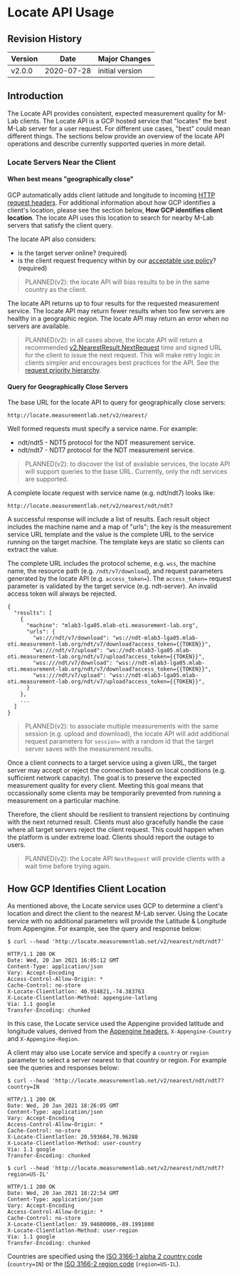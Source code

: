 # Locate API Usage

## Revision History

| Version  | Date       |  Major Changes  |
|----------|------------|-----------------|
| v2.0.0   | 2020-07-28 | initial version |

## Introduction

The Locate API provides consistent, expected measurement quality for M-Lab
clients. The Locate API is a GCP hosted service that "locates" the best M-Lab
server for a user request. For different use cases, "best" could mean
different things. The sections below provide an overview of the locate API
operations and describe currently supported queries in more detail.

### Locate Servers Near the Client

#### When best means "geographically close"

GCP automatically adds client latitude and longitude to incoming [HTTP
request headers][headers]. For additional information about how GCP identifies a client's location, please see the section below, **How GCP identifies client location**. The locate API uses this location to search for
nearby M-Lab servers that satisfy the client query.

[headers]: https://cloud.google.com/load-balancing/docs/user-defined-request-headers#how_user-defined_request_headers_work

The locate API also considers:

* is the target server online? (required)
* is the client request frequency within by our [acceptable use policy][aup]?
  (required)

> PLANNED(v2): the locate API will bias results to be in the same country
as the client.

The locate API returns up to four results for the requested measurement
service. The locate API may return fewer results when too few servers are
healthy in a geographic region. The locate API may return an error when no
servers are available.

> PLANNED(v2): in all cases above, the locate API will return a recommended
[v2.NearestResult.NextRequest][nextRequest] time and signed URL for the client
to issue the next request. This will make retry logic in clients simpler and
encourages best practices for the API. See the [request priority
hierarchy][priority].

[nextRequest]: https://godoc.org/github.com/m-lab/locate/api/v2#NearestResult
[priority]: https://godoc.org/github.com/m-lab/locate/api/v2
[aup]: https://www.measurementlab.net/aup

#### Query for Geographically Close Servers

The base URL for the locate API to query for geographically close
servers:

    http://locate.measurementlab.net/v2/nearest/

Well formed requests must specify a service name. For example:

* ndt/ndt5 - NDT5 protocol for the NDT measurement service.
* ndt/ndt7 - NDT7 protocol for the NDT measurement service.

> PLANNED(v2): to discover the list of available services, the locate API
will support queries to the base URL. Currently, only the ndt services are
supported.

A complete locate request with service name (e.g. ndt/ndt7) looks like:

    http://locate.measurementlab.net/v2/nearest/ndt/ndt7

A successful response will include a list of results. Each result object
includes the machine name and a map of "urls"; the key is the measurement
service URL template and the value is the complete URL to the service running
on the target machine. The template keys are static so clients can extract
the value.

The complete URL includes the protocol scheme, e.g. `wss`, the machine name,
the resource path (e.g. `/ndt/v7/download`), and request parameters generated
by the locate API (e.g. `access_token=`). The `access_token=` request
parameter is validated by the target service (e.g. ndt-server). An invalid
access token will always be rejected.

    {
      "results": [
        {
          "machine": "mlab3-lga05.mlab-oti.measurement-lab.org",
          "urls": {
            "ws:///ndt/v7/download": "ws://ndt-mlab3-lga05.mlab-oti.measurement-lab.org/ndt/v7/download?access_token={{TOKEN}}",
            "ws:///ndt/v7/upload": "ws://ndt-mlab3-lga05.mlab-oti.measurement-lab.org/ndt/v7/upload?access_token={{TOKEN}}",
            "wss:///ndt/v7/download": "wss://ndt-mlab3-lga05.mlab-oti.measurement-lab.org/ndt/v7/download?access_token={{TOKEN}}",
            "wss:///ndt/v7/upload": "wss://ndt-mlab3-lga05.mlab-oti.measurement-lab.org/ndt/v7/upload?access_token={{TOKEN}}",
          }
        },
        ...
      ]
    }

> PLANNED(v2): to associate multiple measurements with the same session (e.g.
upload and download), the locate API will add additional request
parameters for `session=` with a random id that the target server saves with
the measurement results.

Once a client connects to a target service using a given URL, the target
server may accept or reject the connection based on local conditions (e.g.
sufficient network capacity). The goal is to preserve the expected
measurement quality for every client. Meeting this goal means that
occassionally some clients may be temporarily prevented from running a
measurement on a particular machine.

Therefore, the client should be resilient to transient rejections by continuing
with the next returned result. Clients must also gracefully handle the case
where all target servers reject the client request. This could happen when
the platform is under extreme load. Clients should report the outage to
users.

> PLANNED(v2): the Locate API `NextRequest` will provide clients with a wait
time before trying again.

## How GCP Identifies Client Location

As mentioned above, the Locate service uses GCP to determine a client's location and direct the client to the nearest M-Lab server. Using the Locate service with no additional parameters will provide the Latitude & Longitude from Appengine. For example, see the query and response below:

```
$ curl --head 'http://locate.measurementlab.net/v2/nearest/ndt/ndt7'

HTTP/1.1 200 OK
Date: Wed, 20 Jan 2021 16:05:12 GMT
Content-Type: application/json
Vary: Accept-Encoding
Access-Control-Allow-Origin: *
Cache-Control: no-store
X-Locate-Clientlatlon: 40.914821,-74.383763
X-Locate-Clientlatlon-Method: appengine-latlong
Via: 1.1 google
Transfer-Encoding: chunked
```

In this case, the Locate service used the Appengine provided latitude and longitude values, derived from the [Appengine headers](headers), `X-Appengine-Country` and `X-Appengine-Region`.

[headers]: https://cloud.google.com/appengine/docs/flexible/go/reference/request-headers

A client may also use Locate service and specify a `country` or `region` parameter to select a server nearest to that country or region. For example see the queries and responses below:

```
$ curl --head 'http://locate.measurementlab.net/v2/nearest/ndt/ndt7?country=IN

HTTP/1.1 200 OK
Date: Wed, 20 Jan 2021 18:26:05 GMT
Content-Type: application/json
Vary: Accept-Encoding
Access-Control-Allow-Origin: *
Cache-Control: no-store
X-Locate-Clientlatlon: 20.593684,78.96288
X-Locate-Clientlatlon-Method: user-country
Via: 1.1 google
Transfer-Encoding: chunked

$ curl --head 'http://locate.measurementlab.net/v2/nearest/ndt/ndt7?region=US-IL'

HTTP/1.1 200 OK
Date: Wed, 20 Jan 2021 18:22:54 GMT
Content-Type: application/json
Vary: Accept-Encoding
Access-Control-Allow-Origin: *
Cache-Control: no-store
X-Locate-Clientlatlon: 39.94600000,-89.1991000
X-Locate-Clientlatlon-Method: user-region
Via: 1.1 google
Transfer-Encoding: chunked
```

Countries are specified using the [ISO 3166-1 alpha 2 country code](iso1) (`country=IN`) or the [ISO 3166-2 region code](iso2) (`region=US-IL`).

[iso1]: https://en.wikipedia.org/wiki/ISO_3166-1_alpha-2
[iso2]: https://en.wikipedia.org/wiki/ISO_3166-2
